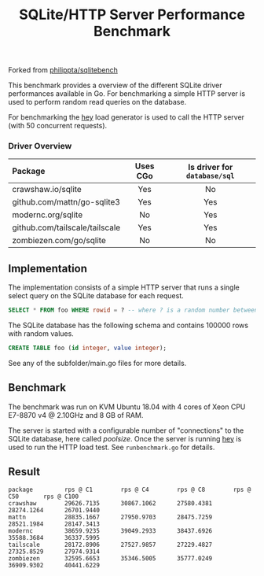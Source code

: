 <h1 align="center">
<br />
SQLite/HTTP Server Performance Benchmark
<br /><br />
</h1>

Forked from [philippta/sqlitebench](github.com/philippta/sqlitebench)

This benchmark provides a overview of the different SQLite driver performances available in Go. For benchmarking a simple HTTP server is used to perform random read queries on the database.

For benchmarking the [hey](https://github.com/rakyll/hey) load generator is used to call the HTTP server (with 50 concurrent requests).

### Driver Overview

Package | Uses CGo | Is driver for `database/sql`
:------ |:--------:| :-----:
crawshaw.io/sqlite |   Yes    | No
github.com/mattn/go-sqlite3 |   Yes    | Yes
modernc.org/sqlite |    No    | Yes
github.com/tailscale/tailscale |   Yes    | Yes
zombiezen.com/go/sqlite |    No    | No

## Implementation

The implementation consists of a simple HTTP server that runs a single select query on the SQLite database for each request.
```sql
SELECT * FROM foo WHERE rowid = ? -- where ? is a random number between 1 and 10000
```

The SQLite database has the following schema and contains 100000 rows with random values.
```sql
CREATE TABLE foo (id integer, value integer);
```

See any of the subfolder/main.go files for more details.

## Benchmark

The benchmark was run on KVM Ubuntu 18.04 with 4 cores of Xeon CPU E7-8870 v4 @ 2.10GHz and 8 GB of RAM.

The server is started with a configurable number of "connections" to the SQLite database, here called _poolsize_. Once the server is running [hey](https://github.com/rakyll/hey) is used to run the HTTP load test. See `runbenchmark.go` for details.

## Result

```
package         rps @ C1        rps @ C4        rps @ C8        rps @ C50       rps @ C100
crawshaw        29626.7135      30867.1062      27580.4381      28274.1264      26701.9440
mattn           28835.1667      27950.9703      28475.7259      28521.1984      28147.3413
modernc         38659.9235      39049.2933      38437.6926      35588.3684      36337.5995
tailscale       28172.8906      27527.9857      27229.4827      27325.8529      27974.9314
zombiezen       32595.6653      35346.5005      35777.0249      36909.9302      40441.6229
```
